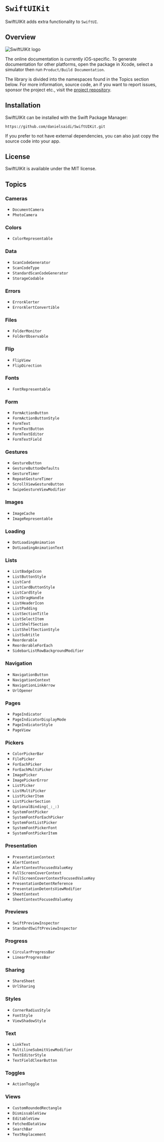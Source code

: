 # ``SwiftUIKit``

SwiftUIKit adds extra functionality to `SwiftUI`.



## Overview

![SwiftUIKit logo](Logo.png)

The online documentation is currently iOS-specific. To generate documentation for other platforms, open the package in Xcode, select a simulator then run `Product/Build Documentation`.

The library is divided into the namespaces found in the Topics section below. For more information, source code, an if you want to report issues, sponsor the project etc., visit the [project repository](https://github.com/danielsaidi/SwiftUIKit).



## Installation

SwiftUIKit can be installed with the Swift Package Manager:

```
https://github.com/danielsaidi/SwiftUIKit.git
```

If you prefer to not have external dependencies, you can also just copy the source code into your app.



## License

SwiftUIKit is available under the MIT license.



## Topics

### Cameras

- ``DocumentCamera``
- ``PhotoCamera``

### Colors

- ``ColorRepresentable``

### Data

- ``ScanCodeGenerator``
- ``ScanCodeType``
- ``StandardScanCodeGenerator``
- ``StorageCodable``

### Errors

- ``ErrorAlerter``
- ``ErrorAlertConvertible``

### Files

- ``FolderMonitor``
- ``FolderObservable``

### Flip

- ``FlipView``
- ``FlipDirection``

### Fonts

- ``FontRepresentable``

### Form

- ``FormActionButton``
- ``FormActionButtonStyle``
- ``FormText``
- ``FormTextButton``
- ``FormTextEditor``
- ``FormTextField``

### Gestures

- ``GestureButton``
- ``GestureButtonDefaults``
- ``GestureTimer``
- ``RepeatGestureTimer``
- ``ScrollViewGestureButton``
- ``SwipeGestureViewModifier``

### Images

- ``ImageCache``
- ``ImageRepresentable``

### Loading

- ``DotLoadingAnimation``
- ``DotLoadingAnimationText``

### Lists

- ``ListBadgeIcon``
- ``ListButtonStyle``
- ``ListCard``
- ``ListCardButtonStyle``
- ``ListCardStyle``
- ``ListDragHandle``
- ``ListHeaderIcon``
- ``ListPadding``
- ``ListSectionTitle``
- ``ListSelectItem``
- ``ListShelfSection``
- ``ListShelfSectionStyle``
- ``ListSubtitle``
- ``Reorderable``
- ``ReorderableForEach``
- ``SidebarListRowBackgroundModifier``

### Navigation

- ``NavigationButton``
- ``NavigationContext``
- ``NavigationLinkArrow``
- ``UrlOpener``

### Pages

- ``PageIndicator``
- ``PageIndicatorDisplayMode``
- ``PageIndicatorStyle``
- ``PageView``

### Pickers

- ``ColorPickerBar``
- ``FilePicker``
- ``ForEachPicker``
- ``ForEachMultiPicker``
- ``ImagePicker``
- ``ImagePickerError``
- ``ListPicker``
- ``ListMultiPicker``
- ``ListPickerItem``
- ``ListPickerSection``
- ``OptionalBinding(_:_:)``
- ``SystemFontPicker``
- ``SystemFontForEachPicker``
- ``SystemFontListPicker``
- ``SystemFontPickerFont``
- ``SystemFontPickerItem``

### Presentation

- ``PresentationContext``
- ``AlertContext``
- ``AlertContextFocusedValueKey``
- ``FullScreenCoverContext``
- ``FullScreenCoverContextFocusedValueKey``
- ``PresentationDetentReference``
- ``PresentationDetentsViewModifier``
- ``SheetContext``
- ``SheetContextFocusedValueKey``

### Previews

- ``SwiftPreviewInspector``
- ``StandardSwiftPreviewInspector``

### Progress

- ``CircularProgressBar``
- ``LinearProgressBar``

### Sharing

- ``ShareSheet``
- ``UrlSharing``

### Styles

- ``CornerRadiusStyle``
- ``FontStyle``
- ``ViewShadowStyle``

### Text

- ``LinkText``
- ``MultilineSubmitViewModifier``
- ``TextEditorStyle``
- ``TextFieldClearButton``

### Toggles

- ``ActionToggle``

### Views

- ``CustomRoundedRectangle``
- ``DismissableView``
- ``EditableView``
- ``FetchedDataView``
- ``SearchBar``
- ``TextReplacement``
